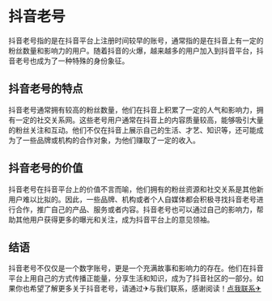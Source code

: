 # 抖音老号

抖音老号指的是在抖音平台上注册时间较早的账号，通常指的是在抖音上有一定的粉丝数量和影响力的用户。随着抖音的火爆，越来越多的用户加入到抖音平台，抖音老号也成为了一种特殊的身份象征。

## 抖音老号的特点

抖音老号通常拥有较高的粉丝数量，他们在抖音上积累了一定的人气和影响力，拥有一定的社交关系网。这些老号用户通常在抖音上的内容质量较高，能够吸引大量的粉丝关注和互动。他们不仅在抖音上展示自己的生活、才艺、知识等，还可能成为了一些品牌或机构的合作对象，为他们赚取了一定的收入。

## 抖音老号的价值

抖音老号在抖音平台上的价值不言而喻，他们拥有的粉丝资源和社交关系是其他新用户难以比拟的。因此，一些品牌、机构或者个人自媒体都会积极寻找抖音老号进行合作，推广自己的产品、服务或者内容。抖音老号也可以通过自己的影响力，帮助其他用户获得更多的曝光和关注，成为抖音平台上的意见领袖。

## 结语

抖音老号不仅仅是一个数字账号，更是一个充满故事和影响力的存在。他们在抖音平台上用自己的方式传播正能量，分享生活和知识，成为了抖音社区的一部分。如果你也希望了解更多关于抖音老号，请通过✈与我们联系，感谢阅读！[点我联系✈](https://m.G208.com)